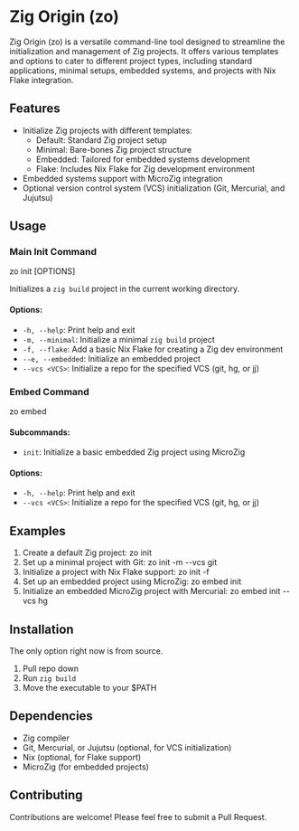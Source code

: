 # Zig Origin (zo)

Zig Origin (zo) is a versatile command-line tool designed to streamline the initialization and management of Zig projects. It offers various templates and options to cater to different project types, including standard applications, minimal setups, embedded systems, and projects with Nix Flake integration.

## Features

- Initialize Zig projects with different templates:
  - Default: Standard Zig project setup
  - Minimal: Bare-bones Zig project structure
  - Embedded: Tailored for embedded systems development
  - Flake: Includes Nix Flake for Zig development environment
- Embedded systems support with MicroZig integration
- Optional version control system (VCS) initialization (Git, Mercurial, and Jujutsu)

## Usage

### Main Init Command
zo init [OPTIONS]

Initializes a `zig build` project in the current working directory.

#### Options:
- `-h, --help`: Print help and exit
- `-m, --minimal`: Initialize a minimal `zig build` project
- `-f, --flake`: Add a basic Nix Flake for creating a Zig dev environment
- `--e, --embedded`: Initialize an embedded project
- `--vcs <VCS>`: Initialize a repo for the specified VCS (git, hg, or jj)

### Embed Command
zo embed <COMMAND>

#### Subcommands:
- `init`: Initialize a basic embedded Zig project using MicroZig

#### Options:
- `-h, --help`: Print help and exit
- `--vcs <VCS>`: Initialize a repo for the specified VCS (git, hg, or jj)

## Examples

1. Create a default Zig project:
zo init
2. Set up a minimal project with Git:
zo init -m --vcs git
3. Initialize a project with Nix Flake support:
zo init -f
4. Set up an embedded project using MicroZig:
zo embed init
5. Initialize an embedded MicroZig project with Mercurial:
zo embed init --vcs hg

## Installation
The only option right now is from source.
1. Pull repo down
2. Run `zig build`
3. Move the executable to your $PATH

## Dependencies

- Zig compiler
- Git, Mercurial, or Jujutsu (optional, for VCS initialization)
- Nix (optional, for Flake support)
- MicroZig (for embedded projects)

## Contributing

Contributions are welcome! Please feel free to submit a Pull Request.
